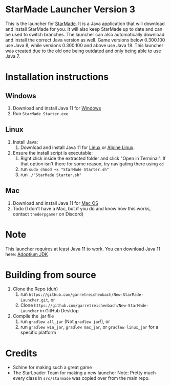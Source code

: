 # StarMade Launcher Version 3
This is the launcher for [StarMade](https://www.star-made.org/). It is a Java application that will download and install
StarMade for you. It will also keep StarMade up to date and can be used to switch branches.
The launcher can also automatically download and install the correct Java version as well. Game versions below 0.300.100
use Java 8, while versions 0.300.100 and above use Java 18.
This launcher was created due to the old one being outdated and only being able to use Java 7.

# Installation instructions
## Windows
1. Download and install Java 11 for [Windows](https://adoptium.net/temurin/releases/?os=windows&version=11&package=jdk)
2. Run `StarMade Starter.exe`
## Linux
1. Install Java:
   1. Download and install Java 11 for [Linux](https://adoptium.net/temurin/releases/?os=linux&version=11&package=jdk) or [Alpine Linux](https://adoptium.net/temurin/releases/?os=alpine-linux&version=11&package=jdk).
2. Ensure the install script is executable:
   1. Right click inside the extracted folder and click "Open in Terminal". If that option isn't there for some reason, try navigating there using `cd`
   2. run `sudo chmod +x "StarMade Starter.sh"`
   3. run `./"StarMade Starter.sh"`
## Mac
1. Download and install Java 11 for [Mac OS](https://adoptium.net/temurin/releases/?os=mac&version=11&package=jdk)
2. Todo (I don't have a Mac, but if you do and know how this works, contact `thederpgamer` on Discord)
   
# Note
This launcher requires at least Java 11 to work.
You can download Java 11 here: [Adoptium JDK](https://adoptium.net/temurin/releases/?os=any&version=11&package=jdk)

# Building from source
1. Clone the Repo (duh)
    1. run `https://github.com/garretreichenbach/New-StarMade-Launcher.git`, or
    2. Clone `https://github.com/garretreichenbach/New-StarMade-Launcher` in GitHub Desktop
2. Compile the .jar file
    1. run `gradlew all_jar` (Not `gradlew jar`!), or
    2. run `gradlew win_jar`, `gradlew mac_jar`, or `gradlew linux_jar` for a specific platform

# Credits
- Schine for making such a great game
- The StarLoader Team for making a new launcher
Note: Pretty much every class in `src/starmade` was copied over from the main repo.
